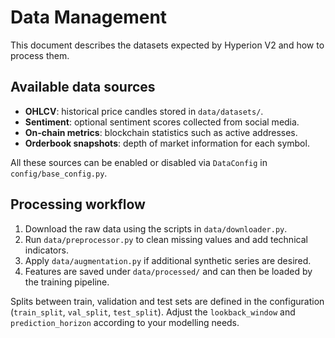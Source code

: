 # Data Management

This document describes the datasets expected by Hyperion V2 and how to
process them.

## Available data sources

- **OHLCV**: historical price candles stored in `data/datasets/`.
- **Sentiment**: optional sentiment scores collected from social media.
- **On-chain metrics**: blockchain statistics such as active addresses.
- **Orderbook snapshots**: depth of market information for each symbol.

All these sources can be enabled or disabled via `DataConfig` in
`config/base_config.py`.

## Processing workflow

1. Download the raw data using the scripts in `data/downloader.py`.
2. Run `data/preprocessor.py` to clean missing values and add technical
   indicators.
3. Apply `data/augmentation.py` if additional synthetic series are desired.
4. Features are saved under `data/processed/` and can then be loaded by the
   training pipeline.

Splits between train, validation and test sets are defined in the
configuration (`train_split`, `val_split`, `test_split`). Adjust the
`lookback_window` and `prediction_horizon` according to your modelling needs.
